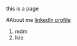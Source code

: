 this is a page

#About me
[linkedIn profile](https://www.linkedin.com/in/tim-herfurth/)

 1. mdm
 2. lkle
